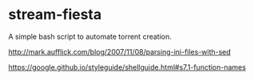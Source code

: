# stream-fiesta
A simple bash script to automate torrent creation.

http://mark.aufflick.com/blog/2007/11/08/parsing-ini-files-with-sed

https://google.github.io/styleguide/shellguide.html#s7.1-function-names

